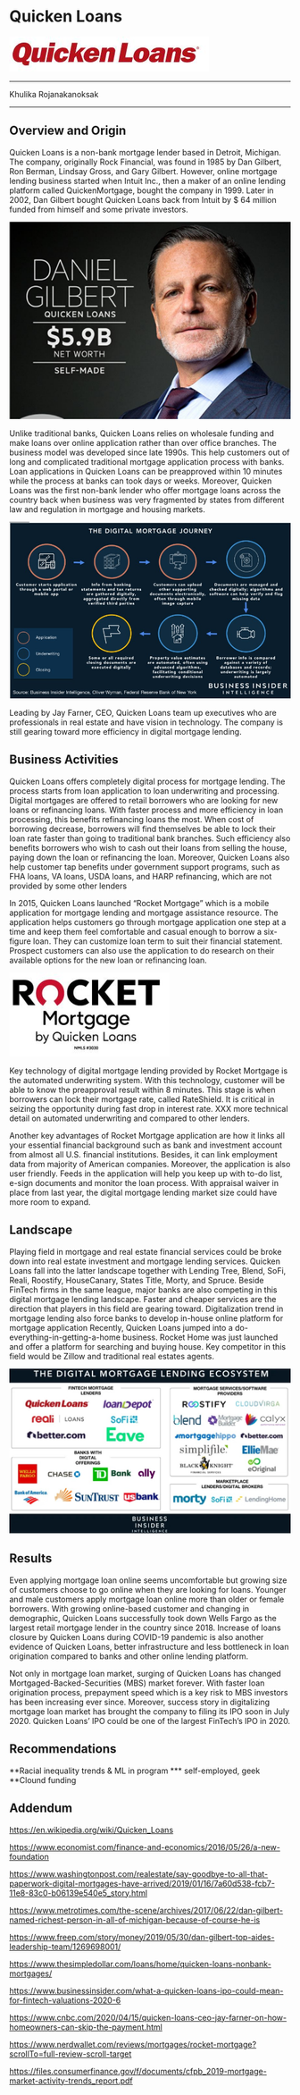 # Quicken Loans
![Logo](QuickenLoansLogo.jpg)

---

Khulika Rojanakanoksak

---


## Overview and Origin
 Quicken Loans is a non-bank mortgage lender based in Detroit, Michigan. The company, originally Rock Financial, was found in 1985 by Dan Gilbert, Ron Berman, Lindsay Gross, and Gary Gilbert. However, online mortgage lending business started when Intuit Inc., then a maker of an online lending platform called QuickenMortgage, bought the company in 1999. Later in 2002, Dan Gilbert bought Quicken Loans back from Intuit by $ 64 million funded from himself and some private investors. 

![Founder](DanGilbert.png)

Unlike traditional banks, Quicken Loans relies on wholesale funding and make loans over online application rather than over office branches. The business model was developed since late 1990s. This help customers out of long and complicated traditional mortgage application process with banks. Loan applications in Quicken Loans can be preapproved within 10 minutes while the process at banks can took days or weeks. Moreover, Quicken Loans was the first non-bank lender who offer mortgage loans across the country back when business was very fragmented by states from different law and regulation in mortgage and housing markets.

![LoanProcess](DigitalMtgeJourney.jpg)

Leading by Jay Farner, CEO, Quicken Loans team up executives who are professionals in real estate and have vision in technology. The company is still gearing toward more efficiency in digital mortgage lending.


## Business Activities
Quicken Loans offers completely digital process for mortgage lending. The process starts from loan application to loan underwriting and processing. Digital mortgages are offered to retail borrowers who are looking for new loans or refinancing loans. With faster process and more efficiency in loan processing, this benefits refinancing loans the most. When cost of borrowing decrease, borrowers will find themselves be able to lock their loan rate faster than going to traditional bank branches. Such efficiency also benefits borrowers who wish to cash out their loans from selling the house, paying down the loan or refinancing the loan. Moreover, Quicken Loans also help customer tap benefits under government support programs, such as FHA loans, VA loans, USDA loans, and HARP refinancing, which are not provided by some other lenders 

In 2015, Quicken Loans launched “Rocket Mortgage” which is a mobile application for mortgage lending and mortgage assistance resource. The application helps customers go through mortgage application one step at a time and keep them feel comfortable and casual enough to borrow a six-figure loan. They can customize loan term to suit their financial statement. Prospect customers can also use the application to do research on their available options for the new loan or refinancing loan. 

![RocketMtge](RocketMortgageLogo.jpg)

Key technology of digital mortgage lending provided by Rocket Mortgage is the automated underwriting system. With this technology, customer will be able to know the preapproval result within 8 minutes. This stage is when borrowers can lock their mortgage rate, called RateShield. It is critical in seizing the opportunity during fast drop in interest rate. XXX more technical detail on automated underwriting and compared to other lenders. 

Another key advantages of Rocket Mortgage application are how it links all your essential financial background such as bank and investment account from almost all U.S. financial institutions. Besides, it can link employment data from majority of American companies. Moreover, the application is also user friendly. Feeds in the application will help you keep up with to-do list, e-sign documents and monitor the loan process. With appraisal waiver in place from last year, the digital mortgage lending market size could have more room to expand.  

## Landscape
Playing field in mortgage and real estate financial services could be broke down into real estate investment and mortgage lending services. Quicken Loans fall into the latter landscape together with Lending Tree, Blend, SoFi, Reali, Roostify, HouseCanary, States Title, Morty, and Spruce. Beside FinTech firms in the same league, major banks are also competing in this digital mortgage lending landscape. Faster and cheaper services are the direction that players in this field are gearing toward. Digitalization trend in mortgage lending also force banks to develop in-house online platform for mortgage application Recently, Quicken Loans jumped into a do-everything-in-getting-a-home business. Rocket Home was just launched and offer a platform for searching and buying house. Key competitor in this field would be Zillow and traditional real estates agents. 

![Landscape](DigitalMortgageLendingEcosystem.jpg)

## Results 
Even applying mortgage loan online seems uncomfortable but growing size of customers choose to go online when they are looking for loans.  Younger and male customers apply mortgage loan online more than older or female borrowers. With growing online-based customer and changing in demographic, Quicken Loans successfully took down Wells Fargo as the largest retail mortgage lender in the country since 2018.  Increase of loans closure by Quicken Loans during COVID-19 pandemic is also another evidence of Quicken Loans, better infrastructure and less bottleneck in loan origination compared to banks and other online lending platform.


Not only in mortgage loan market, surging of Quicken Loans has changed Mortgaged-Backed-Securities (MBS) market forever. With faster loan origination process, prepayment speed which is a key risk to MBS investors has been increasing ever since. Moreover, success story in digitalizing mortgage loan market has brought the company to filing its IPO soon in July 2020. Quicken Loans’ IPO could be one of the largest FinTech’s IPO in 2020.


## Recommendations
**Racial inequality trends & ML in program
*** self-employed, geek
**Clound funding


## Addendum
https://en.wikipedia.org/wiki/Quicken_Loans

https://www.economist.com/finance-and-economics/2016/05/26/a-new-foundation

https://www.washingtonpost.com/realestate/say-goodbye-to-all-that-paperwork-digital-mortgages-have-arrived/2019/01/16/7a60d538-fcb7-11e8-83c0-b06139e540e5_story.html

https://www.metrotimes.com/the-scene/archives/2017/06/22/dan-gilbert-named-richest-person-in-all-of-michigan-because-of-course-he-is

https://www.freep.com/story/money/2019/05/30/dan-gilbert-top-aides-leadership-team/1269698001/

https://www.thesimpledollar.com/loans/home/quicken-loans-nonbank-mortgages/

https://www.businessinsider.com/what-a-quicken-loans-ipo-could-mean-for-fintech-valuations-2020-6

https://www.cnbc.com/2020/04/15/quicken-loans-ceo-jay-farner-on-how-homeowners-can-skip-the-payment.html

https://www.nerdwallet.com/reviews/mortgages/rocket-mortgage?scrollTo=full-review-scroll-target

https://files.consumerfinance.gov/f/documents/cfpb_2019-mortgage-market-activity-trends_report.pdf

